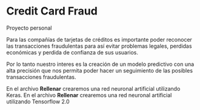 # Credit Card Fraud
Proyecto personal

Para las compañías de tarjetas de créditos es importante poder reconocer las transacciones fraudulentas para así evitar problemas legales, perdidas económicas y perdida de confianza de sus usuarios.

Por lo tanto nuestro interes es la creación de un modelo predictivo con una alta precisión que nos permita poder hacer un seguimiento de las posibles transacciones fraudulentas. 

En el archivo __Rellenar__ crearemos una red neuronal artificial utilizando Keras.
En el archivo __Rellenar__ crearemos una red neuronal artificial utilizando Tensorflow 2.0
